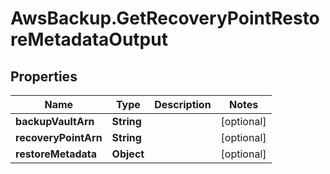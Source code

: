 # AwsBackup.GetRecoveryPointRestoreMetadataOutput

## Properties

Name | Type | Description | Notes
------------ | ------------- | ------------- | -------------
**backupVaultArn** | **String** |  | [optional] 
**recoveryPointArn** | **String** |  | [optional] 
**restoreMetadata** | **Object** |  | [optional] 


